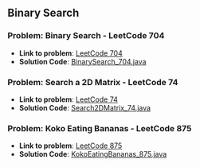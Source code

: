 ## Binary Search

### Problem: Binary Search  - LeetCode 704

- **Link to problem**: [LeetCode 704](https://leetcode.com/problems/binary-search/)
- **Solution Code**: [BinarySearch_704.java](BinarySearch_704.java)

### Problem: Search a 2D Matrix  - LeetCode 74

- **Link to problem**: [LeetCode 74](https://leetcode.com/problems/search-a-2d-matrix/)
- **Solution Code**: [Search2DMatrix_74.java](Search2DMatrix_74.java)

### Problem: Koko Eating Bananas  - LeetCode 875

- **Link to problem**: [LeetCode 875](https://leetcode.com/problems/koko-eating-bananas/)
- **Solution Code**: [KokoEatingBananas_875.java](KokoEatingBananas_875.java)

